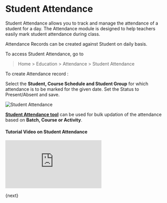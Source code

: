 <!-- add-breadcrumbs -->
# Student Attendance

Student Attendance allows you to track and manage the attendance of a student for a day. The Attendance module is designed to help teachers easily mark student attendance during class. 

Attendance Records can be created against Student on daily basis.

To access Student Attendance, go to 

> Home > Education > Attendance > Student Attendance

To create Attendance record :

Select the **Student, Course Schedule and Student Group** for which attendance is to be marked for the given date. Set the Status to Present/Absent and save. 

![Student Attendance](/docs/assets/img/education/education-student-attendance-1.gif)

**[Student Attendance tool](/docs/user/manual/en/education/student-attendance-tool)** can be used for bulk updation of the attendance based on **Batch, Course or Activity**.

#### Tutorial Video on Student Attendance



<div>
    <div class='embed-container'>
        <iframe src='https://www.youtube.com/embed//j9pgkPuyiaI' frameborder='0' allowfullscreen>
        </iframe>
    </div>
</div>

{next}